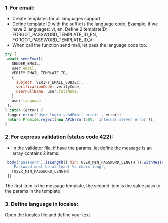 ### 1. For email:
 - Create templates for all languages support
 - Define template ID with the suffix is the language code.
 Example, if we have 2 languages: vi, en.
 Define 2 templateID: FORGOT_PASSWORD_TEMPLATE_ID_EN, FORGOT_PASSWORD_TEMPLATE_ID_VI
 - When call the function send mail, let pass the language code too.
 ````javascript
try {
  await sendEmail(
    SENDER_EMAIL,
    user.email,
    VERIFY_EMAIL_TEMPLATE_ID,
    {
      subject: VERIFY_EMAIL_SUBJECT,
      verificationCode: verifyCode,
      userFullName: user.fullName,
    },
    user.language
  );
} catch (error) {
  logger.error('User login sendEmail error:', error);
  return Promise.reject(new APIError(500, 'Internal server error'));
}
````
### 2. For express validation (status code 422):
 - In the validator file, if have the params, let define the message is an array contains 2 items:
 ````javascript
  body('password').isLength({ min: USER_MIN_PASSWORD_LENGTH }).withMessage([
    'Password must be at least %s chars long',
    [USER_MIN_PASSWORD_LENGTH]
  ])
 ````
 The first item is the message template, the second item is the value pass to the params in the template
 
 ### 3. Define language in locales:
  Open the locales file and define your text